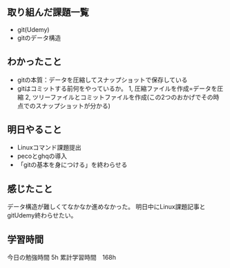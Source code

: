 ## 取り組んだ課題一覧
- git(Udemy)
- gitのデータ構造

## わかったこと
- gitの本質：データを圧縮してスナップショットで保存している
- gitはコミットする前何をやっているか。
1, 圧縮ファイルを作成=データを圧縮
2, ツリーファイルとコミットファイルを作成(この2つのおかげでその時点でのスナップショットが分かる)


## 明日やること
- Linuxコマンド課題提出
- pecoとghqの導入
- 「gitの基本を身につける」を終わらせる

## 感じたこと
データ構造が難しくてなかなか進めなかった。
明日中にLinux課題記事とgitUdemy終わらせたい。

## 学習時間
今日の勉強時間 5h
累計学習時間　168h
